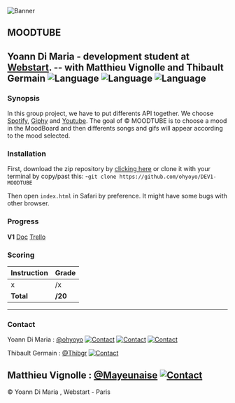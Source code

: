 ![Banner](http://thibgr.fr/images/BannerMoodTube.gif)
## MOODTUBE

Yoann Di Maria - development student at [Webstart][1].
-- with Matthieu Vignolle and Thibault Germain
![Language](https://img.shields.io/badge/Language-HTML-e44b23.svg) ![Language](https://img.shields.io/badge/Language-Javascript-f1e05a.svg) ![Language](https://img.shields.io/badge/Language-CSS-563d7c.svg)
---

### Synopsis

In this group project, we have to put differents API together. We choose [Spotify][3], [Giphy][4] and [Youtube][5]. The goal of © MOODTUBE is to choose a mood in the MoodBoard and then differents songs and gifs will appear according to the mood selected.

### Installation

First, download the zip repository by [clicking here][2] or clone it with your terminal by copy/past this: 
-`git clone https://github.com/ohyoyo/DEV1-MOODTUBE`

Then open `index.html` in Safari by preference. It might have some bugs with other browser.

### Progress

**V1** 
[Doc](https://drive.google.com/file/d/0B8oBalIhC-nEVDloVTVxZ3djMHc/view?usp=sharing)
[Trello](https://trello.com/b/Zv2YyAJg)

### Scoring

| Instruction             | Grade     |
|-------------------------|-----------|
| x                       | /x        |
| **Total**               | **/20**   |

___

### Contact

Yoann Di Maria : [@ohyoyo](https://github.com/ohyoyo)
[![Contact](https://img.shields.io/badge/Contact-Mail-lightgray.svg)](mailto:dm.yoann@gmail.com) [![Contact](https://img.shields.io/badge/Contact-Site%20Web-54ba4e.svg)](http://yoanndm.fr) [![Contact](https://img.shields.io/badge/Contact-LinkedIn-0084bf.svg)](http://yoanndm.fr)

Thibault Germain : [@Thibgr](https://github.com/Thibgr)
[![Contact](https://img.shields.io/badge/Contact-Mail-lightgray.svg)](mailto:thibault.germain7@gmail.com)

Matthieu Vignolle : [@Mayeunaise](https://github.com/Mayeunaise)
[![Contact](https://img.shields.io/badge/Contact-Mail-lightgray.svg)](mailto:vignolle.matthieu@gmail.com) 
---

© Yoann Di Maria , Webstart - Paris

[1]: http://ecole-webstart.com
[2]: https://github.com/ohyoyo/DEV1-MOODTUBE/archive/master.zip
[3]: https://www.spotify.com/fr/
[4]: http://giphy.com
[5]: https://www.youtube.com
